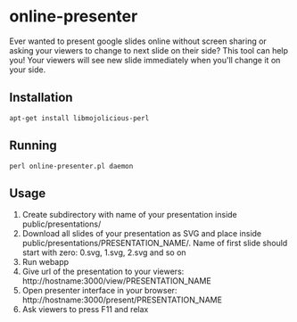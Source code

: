 # online-presenter

Ever wanted to present google slides online without screen sharing or asking your viewers to change to next slide on their side? This tool can help you! Your viewers will see new slide immediately when you'll change it on your side.

## Installation

`apt-get install libmojolicious-perl`

## Running

`perl online-presenter.pl daemon`

## Usage

1. Create subdirectory with name of your presentation inside public/presentations/
2. Download all slides of your presentation as SVG and place inside public/presentations/PRESENTATION_NAME/. Name of first slide should start with zero: 0.svg, 1.svg, 2.svg and so on
3. Run webapp
4. Give url of the presentation to your viewers: http://hostname:3000/view/PRESENTATION_NAME
5. Open presenter interface in your browser: http://hostname:3000/present/PRESENTATION_NAME
6. Ask viewers to press F11 and relax

